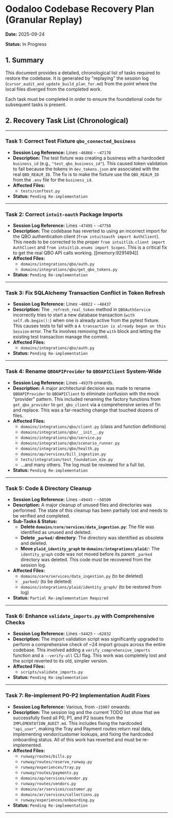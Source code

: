 # Oodaloo Codebase Recovery Plan (Granular Replay)

**Date:** 2025-09-24

**Status:** In Progress

## 1. Summary

This document provides a detailed, chronological list of tasks required to restore the codebase. It is generated by "replaying" the session log (`cursor_audit_and_update_build_plan_for.md`) from the point where the local files diverged from the completed work.

Each task must be completed in order to ensure the foundational code for subsequent tasks is present.

## 2. Recovery Task List (Chronological)

---

### **Task 1: Correct Test Fixture `qbo_connected_business`**

-   **Session Log Reference:** Lines `~46866` - `~47170`
-   **Description:** The test fixture was creating a business with a hardcoded `business_id` (e.g., `"test_qbo_business_id"`). This caused token validation to fail because the tokens in `dev_tokens.json` are associated with the real `QBO_REALM_ID`. The fix is to make the fixture use the `QBO_REALM_ID` from the `.env` file for the `business_id`.
-   **Affected Files:**
    -   `tests/conftest.py`
-   **Status:** `Pending Re-implementation`

---

### **Task 2: Correct `intuit-oauth` Package Imports**

-   **Session Log Reference:** Lines `~47495` - `~47750`
-   **Description:** The codebase has reverted to using an incorrect import for the QBO authentication client (`from intuitoauth import AuthClient`). This needs to be corrected to the proper `from intuitlib.client import AuthClient` and `from intuitlib.enums import Scopes`. This is a critical fix to get the real QBO API calls working. [[memory:9291494]]
-   **Affected Files:**
    -   `domains/integrations/qbo/auth.py`
    -   `domains/integrations/qbo/get_qbo_tokens.py`
-   **Status:** `Pending Re-implementation`

---

### **Task 3: Fix SQLAlchemy Transaction Conflict in Token Refresh**

-   **Session Log Reference:** Lines `~48022` - `~48437`
-   **Description:** The `_refresh_real_token` method in `QBOAuthService` incorrectly tries to start a new database transaction (`with self.db.begin():`) when one is already active from the pytest fixture. This causes tests to fail with a `A transaction is already begun on this Session` error. The fix involves removing the `with` block and letting the existing test transaction manage the commit.
-   **Affected Files:**
    -   `domains/integrations/qbo/auth.py`
-   **Status:** `Pending Re-implementation`

---

### **Task 4: Rename `QBOAPIProvider` to `QBOAPIClient` System-Wide**

-   **Session Log Reference:** Lines `~49379` onwards.
-   **Description:** A major architectural decision was made to rename `QBOAPIProvider` to `QBOAPIClient` to eliminate confusion with the mock "provider" pattern. This included renaming the factory functions from `get_qbo_provider` to `get_qbo_client` via a comprehensive series of fin and replace. This was a far-reaching change that touched dozens of files.
-   **Affected Files:**
    -   `domains/integrations/qbo/client.py` (class and function definitions)
    -   `domains/integrations/qbo/__init__.py`
    -   `domains/integrations/qbo/service.py`
    -   `domains/integrations/qbo/scenario_runner.py`
    -   `domains/integrations/qbo/health.py`
    -   `domains/ap/services/bill_ingestion.py`
    -   `tests/integration/test_foundation_e2e.py`
    -   ...and many others. The log must be reviewed for a full list.
-   **Status:** `Pending Re-implementation`

---

### **Task 5: Code & Directory Cleanup**

-   **Session Log Reference:** Lines `~49445` - `~50500`
-   **Description:** A major cleanup of unused files and directories was performed. The state of this cleanup has been partially lost and needs to be verified and completed.
-   **Sub-Tasks & Status:**
    -   **Delete `domains/core/services/data_ingestion.py`**: The file was identified as unused and deleted.
    -   **Delete `_parked/` directory**: The directory was identified as obsolete and deleted.
    -   **Move `plaid_identity_graph` to `domains/integrations/plaid/`**: The `identity_graph` code was not moved before its parent `_parked` directory was deleted. This code must be recovered from the session log.
-   **Affected Files:**
    -   `domains/core/services/data_ingestion.py` (to be deleted)
    -   `_parked/` (to be deleted)
    -   `domains/integrations/plaid/identity_graph/` (to be restored from log)
-   **Status:** `Partial Re-implementation Required`

---

### **Task 6: Enhance `validate_imports.py` with Comprehensive Checks**

-   **Session Log Reference:** Lines `~54425` - `~62832`
-   **Description:** The import validation script was significantly upgraded to perform a comprehensive check of ~24 import groups across the entire codebase. This involved adding a `verify_comprehensive_imports` function and a `--verify-all` CLI flag. This work was completely lost and the script reverted to its old, simpler version.
-   **Affected Files:**
    -   `scripts/validate_imports.py`
-   **Status:** `Pending Re-implementation`

---

### **Task 7: Re-implement P0-P2 Implementation Audit Fixes**

-   **Session Log Reference:** Various, from `~15907` onwards.
-   **Description:** The session log and the current TODO list show that we successfully fixed all P0, P1, and P2 issues from the `IMPLEMENTATION_AUDIT.md`. This includes fixing the hardcoded `"api_user"`, making the Tray and Payment routes return real data, implementing vendor/customer lookups, and fixing the hardcoded onboarding status. All of this work has reverted and must be re-implemented.
-   **Affected Files:**
    -   `runway/routes/bills.py`
    -   `runway/routes/reserve_runway.py`
    -   `runway/experiences/tray.py`
    -   `runway/routes/payments.py`
    -   `domains/ap/services/vendor.py`
    -   `runway/routes/vendors.py`
    -   `domains/ar/services/customer.py`
    -   `domains/ar/services/collections.py`
    -   `runway/experiences/onboarding.py`
-   **Status:** `Pending Re-implementation`

---

